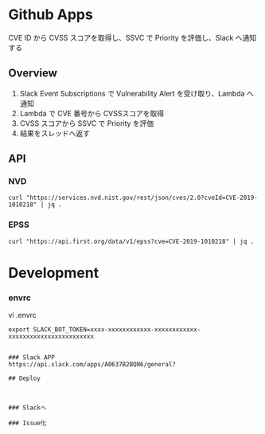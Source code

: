# Github Apps
CVE ID から CVSS スコアを取得し、SSVC で Priority を評価し、Slack へ通知する

## Overview
1. Slack Event Subscriptions で Vulnerability Alert を受け取り、Lambda へ通知
2. Lambda で CVE 番号から CVSSスコアを取得
3. CVSS スコアから SSVC で Priority を評価
4. 結果をスレッドへ返す

## API
### NVD
```
curl "https://services.nvd.nist.gov/rest/json/cves/2.0?cveId=CVE-2019-1010218" | jq .
```

### EPSS
```
curl "https://api.first.org/data/v1/epss?cve=CVE-2019-1010218" | jq .
```

# Development
### envrc
vi .envrc
```
export SLACK_BOT_TOKEN=xxxx-xxxxxxxxxxxx-xxxxxxxxxxxx-xxxxxxxxxxxxxxxxxxxxxxxx
```


```

### Slack APP
https://api.slack.com/apps/A0637B2BQN6/general?

## Deploy



### Slackへ

### Issue化
